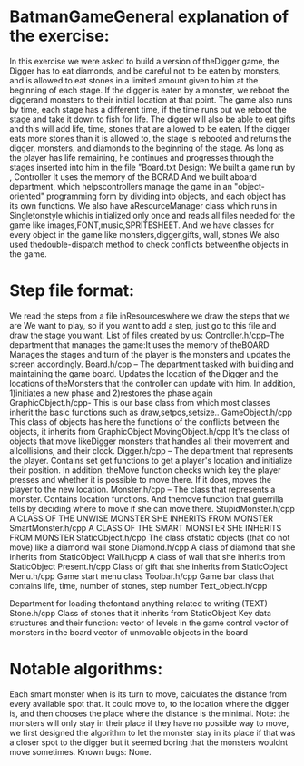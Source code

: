 # BatmanGameGeneral explanation of the exercise:
In this exercise we were asked to build a version of theDigger game, the Digger has to eat diamonds, and be careful not to be eaten by monsters, and is allowed to eat stones in a limited amount given to him at the beginning of each stage. If the digger is eaten by a monster, we reboot the diggerand monsters to their initial location at that point.
The game also runs by time, each stage has a different time, if the time runs out we reboot the stage and take it down to fish for life. 
The digger will also be able to eat gifts and this will add life, time, stones that are allowed to be eaten.
If the digger eats more stones than it is allowed to, the stage is rebooted and returns the digger, monsters, and diamonds to the beginning of the stage.
As long as the player has life remaining, he continues and progresses through the stages inserted into him in the file "Board.txt
Design:
We built a game run by , Controller It uses the memory of the BORAD
And we built aboard department, which helpscontrollers manage the game in an "object-oriented" programming form by dividing into objects, and each object has its own functions.
We also have aResourceManager class which runs in Singletonstyle whichis initialized only once and reads all files needed for the game like images,FONT,music,SPRITESHEET.
And we have classes for every object in the game like monsters,digger,gifts, wall, stones
We also used thedouble-dispatch method to check conflicts betweenthe objects in the game.

# Step file format:
We read the steps from a file inResourceswhere we draw the steps that we are
We want to play, so if you want to add a step, just go to this file and draw the stage you want.
List of files created by us:
Controller.h/cpp–The department that manages the game:It uses the memory of theBOARD
Manages the stages and turn of the player is the monsters and updates the screen accordingly.
Board.h/cpp – The department tasked with building and maintaining the game board.
Updates the location of the Digger and the locations of theMonsters that the controller can update with him.
In addition, 1)initiates a new phase and 2)restores the phase again
GraphicObject.h/cpp-
This is our base class from which most classes inherit the basic functions such as draw,setpos,setsize..
GameObject.h/cpp
This class of objects has here the functions of the conflicts between the objects, it inherits from GraphicObject
MovingObject.h/cpp
It's the class of objects that move likeDigger monsters that handles all their movement and allcollisions, and their clock.
Digger.h/cpp – The department that represents the player.
Contains set get functions to get a player's location and initialize their position.
In addition, theMove function checks which key the player presses and whether it is possible to move there.
If it does, moves the player to the new location.
Monster.h/cpp – The class that represents a monster.
Contains location functions. And themove function that guerrilla tells by deciding where to move if she can move there.
StupidMonster.h/cpp
A CLASS OF THE UNWISE MONSTER SHE INHERITS FROM MONSTER
SmartMonster.h/cpp
A CLASS OF THE SMART MONSTER SHE INHERITS FROM MONSTER
StaticObject.h/cpp
The class ofstatic objects (that do not move) like a diamond wall stone
Diamond.h/cpp
A class of diamond that she inherits from StaticObject
Wall.h/cpp
A class of wall that she inherits from StaticObject
Present.h/cpp
Class of gift that she inherits from StaticObject
Menu.h/cpp
Game start menu class 
Toolbar.h/cpp
Game bar class that contains life, time, number of stones, step number
Text_object.h/cpp

Department for loading thefontand anything related to writing (TEXT)
Stone.h/cpp
Class of stones that it inherits from StaticObject
Key data structures and their function:
vector of levels in the game control
vector of monsters in the board
vector of unmovable objects in the board

# Notable algorithms:
Each smart monster when is its turn to move, calculates the distance from every available spot that.
 it could move to, to the location where the digger is, and then chooses the place where the distance is the minimal.
 Note: the monsters will only stay in their place if they have no possible way to move, we first designed
 the algorithm to let the monster stay in its place if that was a closer spot to the digger but it seemed
 boring that the monsters wouldnt move sometimes.
Known bugs:
None.
